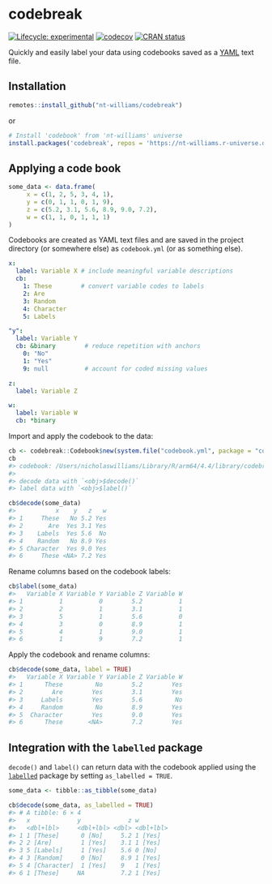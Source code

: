 
<!-- README.md is generated from README.Rmd. Please edit that file -->

# codebreak

<!-- badges: start -->

[![Lifecycle:
experimental](https://img.shields.io/badge/lifecycle-experimental-orange.svg)](https://lifecycle.r-lib.org/articles/stages.html#experimental)
[![codecov](https://codecov.io/gh/nt-williams/codebreak/branch/main/graph/badge.svg?token=QGGA7OE5UY)](https://app.codecov.io/gh/nt-williams/codebreak)
[![CRAN
status](https://www.r-pkg.org/badges/version/codebreak)](https://CRAN.R-project.org/package=codebreak)
<!-- badges: end -->

Quickly and easily label your data using codebooks saved as a
[YAML](https://yaml.org/) text file.

## Installation

``` r
remotes::install_github("nt-williams/codebreak")
```

or

``` r
# Install 'codebook' from 'nt-williams' universe
install.packages('codebreak', repos = 'https://nt-williams.r-universe.dev')
```

## Applying a code book

``` r
some_data <- data.frame(
     x = c(1, 2, 5, 3, 4, 1),
     y = c(0, 1, 1, 0, 1, 9), 
     z = c(5.2, 3.1, 5.6, 8.9, 9.0, 7.2), 
     w = c(1, 1, 0, 1, 1, 1)
)
```

Codebooks are created as YAML text files and are saved in the project
directory (or somewhere else) as `codebook.yml` (or as something else).

``` yaml
x:
  label: Variable X # include meaningful variable descriptions
  cb:
    1: These        # convert variable codes to labels
    2: Are
    3: Random
    4: Character
    5: Labels

"y":
  label: Variable Y
  cb: &binary        # reduce repetition with anchors
    0: "No"
    1: "Yes"
    9: null          # account for coded missing values

z:
  label: Variable Z

w:
  label: Variable W
  cb: *binary
```

Import and apply the codebook to the data:

``` r
cb <- codebreak::Codebook$new(system.file("codebook.yml", package = "codebreak"))
cb
#> codebook: /Users/nicholaswilliams/Library/R/arm64/4.4/library/codebreak/codebook.yml 
#> 
#> decode data with `<obj>$decode()`
#> label data with `<obj>$label()`

cb$decode(some_data)
#>           x    y   z   w
#> 1     These   No 5.2 Yes
#> 2       Are  Yes 3.1 Yes
#> 3    Labels  Yes 5.6  No
#> 4    Random   No 8.9 Yes
#> 5 Character  Yes 9.0 Yes
#> 6     These <NA> 7.2 Yes
```

Rename columns based on the codebook labels:

``` r
cb$label(some_data)
#>   Variable X Variable Y Variable Z Variable W
#> 1          1          0        5.2          1
#> 2          2          1        3.1          1
#> 3          5          1        5.6          0
#> 4          3          0        8.9          1
#> 5          4          1        9.0          1
#> 6          1          9        7.2          1
```

Apply the codebook and rename columns:

``` r
cb$decode(some_data, label = TRUE)
#>   Variable X Variable Y Variable Z Variable W
#> 1      These         No        5.2        Yes
#> 2        Are        Yes        3.1        Yes
#> 3     Labels        Yes        5.6         No
#> 4     Random         No        8.9        Yes
#> 5  Character        Yes        9.0        Yes
#> 6      These       <NA>        7.2        Yes
```

## Integration with the `labelled` package

`decode()` and `label()` can return data with the codebook applied using
the [`labelled`](https://CRAN.R-project.org/package=labelled) package by
setting `as_labelled = TRUE`.

``` r
some_data <- tibble::as_tibble(some_data)

cb$decode(some_data, as_labelled = TRUE)
#> # A tibble: 6 × 4
#>   x             y             z w        
#>   <dbl+lbl>     <dbl+lbl> <dbl> <dbl+lbl>
#> 1 1 [These]      0 [No]     5.2 1 [Yes]  
#> 2 2 [Are]        1 [Yes]    3.1 1 [Yes]  
#> 3 5 [Labels]     1 [Yes]    5.6 0 [No]   
#> 4 3 [Random]     0 [No]     8.9 1 [Yes]  
#> 5 4 [Character]  1 [Yes]    9   1 [Yes]  
#> 6 1 [These]     NA          7.2 1 [Yes]
```
